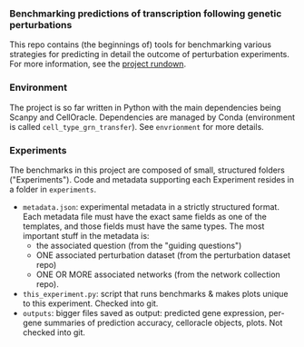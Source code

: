 ### Benchmarking predictions of transcription following genetic perturbations

This repo contains (the beginnings of) tools for benchmarking various strategies for predicting in detail the outcome of perturbation experiments. For more information, see the [project rundown](https://docs.google.com/document/d/1vvZi5c0nU3VTvKiWpEka8AtDORxJ3Ymv0ZzoFQwoDoI/edit).

### Environment

The project is so far written in Python with the main dependencies being Scanpy and CellOracle. Dependencies are managed by Conda (environment is called `cell_type_grn_transfer`). See `envrionment` for more details.

### Experiments

The benchmarks in this project are composed of small, structured folders ("Experiments"). Code and metadata supporting each Experiment resides in a folder in `experiments`.

- `metadata.json`: experimental metadata in a strictly structured format. Each metadata file must have the exact same fields as one of the templates, and those fields must have the same types. The most important stuff in the metadata is:
    - the associated question (from the "guiding questions")
    - ONE associated perturbation dataset (from the perturbation dataset repo)
    - ONE OR MORE associated networks (from the network collection repo). 
- `this_experiment.py`: script that runs benchmarks & makes plots unique to this experiment. Checked into git.
- `outputs`: bigger files saved as output: predicted gene expression, per-gene summaries of prediction accuracy, celloracle objects, plots. Not checked into git.

